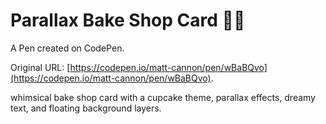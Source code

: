 # Parallax Bake Shop Card 🧁✨

A Pen created on CodePen.

Original URL: [https://codepen.io/matt-cannon/pen/wBaBQvo](https://codepen.io/matt-cannon/pen/wBaBQvo).

 whimsical bake shop card with a cupcake theme, parallax effects, dreamy text, and floating background layers.